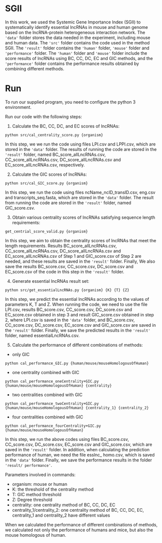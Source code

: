 # SGII
In this work, we used the Systemic Gene Importance Index (SGII) to systematically identify essential lncRNAs in mouse and human genome based on the lncRNA-protein heterogeneous interaction network. The ```'data'``` folder stores the data needed in the experiment, including mouse and human data. The ```'src'``` folder contains the code used in the method SGII. The ```'result'``` folder contains the ```'human'``` folder, ```'mouse'``` folder and ```'performance'``` folder. The ```'human'``` folder and  ```'mouse'``` folder include the score results of lncRNAs using BC, CC, DC, EC and GIC methods, and the ```'performance'``` folder contains the performance results obtained by combining different methods.

# Run
To run our supplied program, you need to configure the python 3 environment.

Run our code with the following steps:
1. Calculate the BC, CC, DC, and EC scores of lncRNAs:
```
python src/cal_centrality_score.py {organism} 
```
In this step, we we run the code using files LPI.csv and LPPI.csv, which are stored in the ```'data'``` folder. The results of running the code are stored in the ```'result'``` folder, named BC_score_allLncRNAs.csv, CC_score_allLncRNAs.csv, DC_score_allLncRNAs.csv and EC_score_allLncRNAs.csv, respectively.

2. Calculate the GIC scores of lncRNAs:
```
python src/cal_GIC_score.py {organism}
```
In this step, we run the code using files ncName_ncID_transID.csv, eng.csv and transcripts_seq.fasta, which are stored in the ```'data'``` folder. The result from running the code are stored in the ```'result'``` folder, named GIC_score.csv.

3. Obtain various centrality scores of lncRNAs satisfying sequence length requirements:
```
get_centrial_score_valid.py {organism}
```
In this step, we aim to obtain the centrality scores of lncRNAs that meet the length requirements. Results BC_score_allLncRNAs.csv, CC_score_allLncRNAs.csv, DC_score_allLncRNAs.csv and EC_score_allLncRNAs.csv of Step 1 and GIC_score.csv of Step 2 are needed, and these results are saved in the ```'result'``` folder. Finally, We also save the results BC_score.csv, CC_score.csv, DC_score.csv and EC_score.csv of the code in this step in the ```'result'``` folder.

4. Generate essential lncRNAs result set:
```
python src/get_essentialLncRNAs.py {organism} {K} {T} {Z}
```
In this step, we predict the essential lncRNAs according to the values of parameters K, T and Z. When running the code, we need to use the file LPI.csv, results BC_score.csv, CC_score.csv, DC_score.csv and EC_score.csv obtained in step 3 and result GIC_score.csv obtained in step 2, where LPI.csv is saved in the ```'data'``` folder, and BC_score.csv, CC_score.csv, DC_score.csv, EC_score.csv and GIC_score.csv are saved in the ```'result'``` folder. Finally, we save the predicted results in the ```'result'``` folder, named essentialLncRNAs.csv.

5. Calculate the performance of different combinations of methods:
+ only GIC
```
python cal_performance_GIC.py {human/mouse/mouseHomologousOfHuman}
```
+ one centrality combined with GIC
```
python cal_performance_oneCentrality+GIC.py {human/mouse/mouseHomologousOfHuman} {centrality}
```
+ two centralities combined with GIC
```
python cal_performance_twoCentrality+GIC.py {human/mouse/mouseHomologousOfHuman} {centrality_1} {centrality_2}
```
+ four centralities combined with GIC
```
python cal_performance_fourCentrality+GIC.py {human/mouse/mouseHomologousOfHuman}
```
In this step, we run the above codes using files BC_score.csv, CC_score.csv, DC_score.csv, EC_score.csv and GIC_score.csv, which are saved in the ```'result'``` folder. In addition, when calculating the prediction performance of human, we need the file esslnc_ homo.csv, which is saved in the ```'data'``` folder. Finally, we save the performance results in the folder ```'result/ performance'```.


Parameters involved in commands:
+ organism: mouse or human
+ K: the threshold of the centrality method
+ T: GIC method threshold
+ Z: Degree threshold
+ centrality: one centrality method of BC, CC, DC, EC
+ centrality_1/centrality_2: one centrality method of BC, CC, DC, EC, centrality_1 and centrality_2 have different values

When we calculated the performance of different combinations of methods, we calculated not only the performance of humans and mice, but also the mouse homologous of human.

